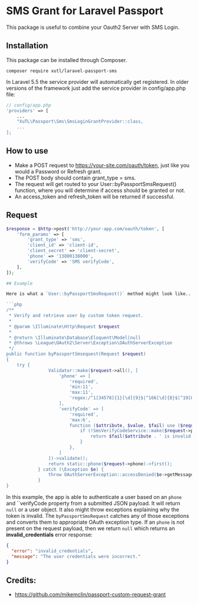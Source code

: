 # SMS Grant for Laravel Passport

This package is useful to combine your Oauth2 Server with SMS Login.

## Installation

This package can be installed through Composer.

```
composer require xutl/laravel-passport-sms
```

In Laravel 5.5 the service provider will automatically get registered. In older versions of the framework just add the service provider in config/app.php file:


```php
// config/app.php
'providers' => [
    ...
    "XuTL\Passport\Sms\SmsLoginGrantProvider::class,
    ...
];
```
## How to use

* Make a POST request to https://your-site.com/oauth/token, just like you would a Password or Refresh grant.
* The POST body should contain grant_type = sms.
* The request will get routed to your User::byPassportSmsRequest() function, where you will determine if access should be granted or not.
* An access_token and refresh_token will be returned if successful.

## Request

```php
$response = $http->post('http://your-app.com/oauth/token', [
    'form_params' => [
        'grant_type' => 'sms',
        'client_id' => 'client-id',
        'client_secret' => 'client-secret',
        'phone' => '13800138000', 
        'verifyCode' => 'SMS verifyCode',
    ],
]);

## Example

Here is what a `User::byPassportSmsRequest()` method might look like...

```php
/**
 * Verify and retrieve user by custom token request.
 *
 * @param \Illuminate\Http\Request $request
 *
 * @return \Illuminate\Database\Eloquent\Model|null
 * @throws \League\OAuth2\Server\Exception\OAuthServerException
 */
public function byPassportSmsequest(Request $request)
{
    try {
                Validator::make($request->all(), [
                    'phone' => [
                        'required',
                        'min:11',
                        'max:11',
                        'regex:/^1[34578]{1}[\d]{9}$|^166[\d]{8}$|^19[89]{1}[\d]{8}$/',
                    ],
                    'verifyCode' => [
                        'required',
                        'max:6',
                        function ($attribute, $value, $fail) use ($request) {
                            if (!SmsVerifyCodeService::make($request->phone)->validate($value, false)) {
                                return $fail($attribute . ' is invalid.');
                            }
                        },
                    ]
                ])->validate();
                return static::phone($request->phone)->first();
            } catch (\Exception $e) {
                throw OAuthServerException::accessDenied($e->getMessage());
            }
}
```

In this example, the app is able to authenticate a user based on an `phone`  and ``verifyCode property from a submitted JSON payload.  It will return `null` or a user object.  It also might throw exceptions explaining why the token is invalid.  The `byPassportSmsRequest` catches any of those exceptions and converts them to appropriate OAuth exception type.  If an `phone` is not present on the request payload, then we return `null` which returns an **invalid_credentials** error response:

```json
{
  "error": "invalid_credentials",
  "message": "The user credentials were incorrect."
}
```

## Credits:

* https://github.com/mikemclin/passport-custom-request-grant
